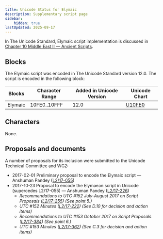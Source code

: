 ```yaml
---
title: Unicode Status for Elymaic
description: Supplementary script page
sidebar:
    hidden: true
lastUpdated: 2025-09-17
---
```


In The Unicode Standard, Elymaic script implementation is discussed in [Chapter 10 Middle East II — Ancient Scripts](https://www.unicode.org/versions/latest/core-spec/chapter-10/#G41970).

## Blocks

The Elymaic script was encoded in The Unicode Standard version 12.0. The script is encoded in the following block:

| Blocks | Character Range | Added in Unicode Version | Unicode Chart |
| ------ | --------------- | ------------------------ | ------------- |
| Elymaic  | 10FE0..10FFF | 12.0 | [U10FE0](http://www.unicode.org/charts/PDF/U10FE0.pdf) |

## Characters

None.

## Proposals and documents

A number of proposals for its inclusion were submitted to the Unicode Technical Committee and WG2:
- 2017-02-01 Preliminary proposal to encode the Elymaic script — Anshuman Pandey ([L2/17-055](http://www.unicode.org/cgi-bin/GetMatchingDocs.pl?L2/17-055))
- 2017-10-23 Proposal to encode the Elymaean script in Unicode (supercedes L2/17-055) — Anshuman Pandey ([L2/17-226](http://www.unicode.org/cgi-bin/GetMatchingDocs.pl?L2/17-226))
  - _Recommendations to UTC #152 July-August 2017 on Script Proposals ([L2/17-255](http://www.unicode.org/L2/L2017/17255-script-ad-hoc.pdf)) (See point 5.)_
  - _UTC #152 Minutes ([L2/17-222](http://www.unicode.org/L2/L2017/17222.htm)) (See D.10 for decision and action items)_
  - _Recommendations to UTC #153 October 2017 on Script Proposals ([L2/17-384](http://www.unicode.org/L2/L2017/17384-script-ad-hoc-recs.pdf)) (See point 6.)_
  - _UTC #153 Minutes ([L2/17-362](http://www.unicode.org/L2/L2017/17362.htm)) (See C.3 for decision and action items)_
